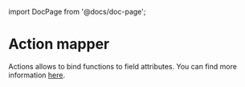 import DocPage from '@docs/doc-page';

<DocPage>

# Action mapper

Actions allows to bind functions to field attributes. You can find more information [here](/mappers/action-mapper).

</DocPage>
